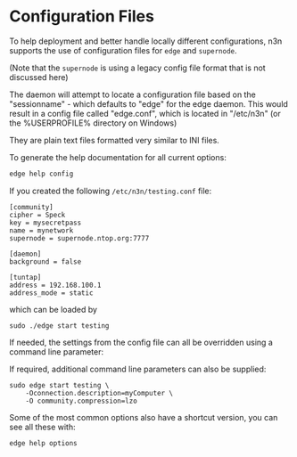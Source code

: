 # Configuration Files

To help deployment and better handle locally different configurations, n3n
supports the use of configuration files for `edge` and `supernode`.

(Note that the `supernode` is using a legacy config file format that is
not discussed here)

The daemon will attempt to locate a configuration file based on the
"sessionname" - which defaults to "edge" for the edge daemon.  This would
result in a config file called "edge.conf", which is located in "/etc/n3n" (or
the %USERPROFILE% directory on Windows)

They are plain text files formatted very similar to INI files.

To generate the help documentation for all current options:
```bash
edge help config
```

If you created the following `/etc/n3n/testing.conf` file:

```
[community]
cipher = Speck
key = mysecretpass
name = mynetwork
supernode = supernode.ntop.org:7777

[daemon]
background = false

[tuntap]
address = 192.168.100.1
address_mode = static
```

which can be loaded by

```
sudo ./edge start testing
```

If needed, the settings from the config file can all be overridden using a
command line parameter:

If required, additional command line parameters can also be supplied:

```
sudo edge start testing \
    -Oconnection.description=myComputer \
    -O community.compression=lzo
```

Some of the most common options also have a shortcut version, you can see all
these with:

```
edge help options
```
